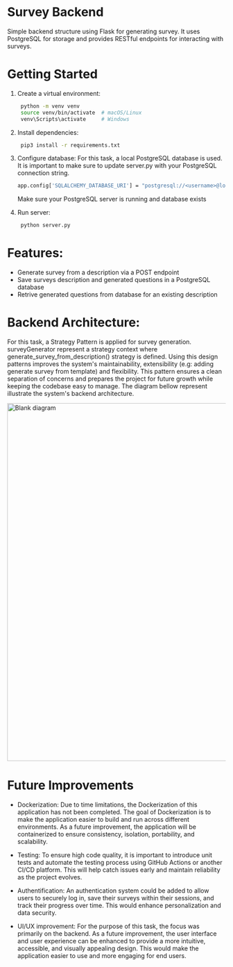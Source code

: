 # Survey Backend

Simple backend structure using Flask for generating survey. It uses PostgreSQL for storage and provides RESTful endpoints for interacting with surveys.

# Getting Started

1. Create a virtual environment:

   ```bash
    python -m venv venv
    source venv/bin/activate  # macOS/Linux
    venv\Scripts\activate     # Windows
   ```

2. Install dependencies:

   ```bash
    pip3 install -r requirements.txt
   ```
3. Configure database:
   For this task, a local PostgreSQL database is used. It is important to make sure to update server.py with your PostgreSQL connection string. 
    
    ```bash
    app.config['SQLALCHEMY_DATABASE_URI'] = "postgresql://<username>@localhost:5432/<database>"
   ```
    Make sure your PostgreSQL server is running and database exists

4. Run server:

   ```bash
    python server.py
   ```

# Features:
* Generate survey from a description via a POST endpoint
* Save surveys description and generated questions in a PostgreSQL database
* Retrive generated questions from database for an existing description

# Backend Architecture:
For this task, a Strategy Pattern is applied for survey generation. surveyGenerator represent a strategy context where generate_survey_from_description() strategy is defined. Using this design patterns improves the system's maintainability, extensibility (e.g: adding generate survey from template) and flexibility. This pattern ensures a clean separation of concerns and prepares the project for future growth while keeping the codebase easy to manage. The diagram bellow represent illustrate the system's backend architecture.  

<img width="1003" height="824" alt="Blank diagram" src="https://github.com/user-attachments/assets/2daaf4e3-4e04-4661-a3c7-bb69669f6637" />


# Future Improvements
* Dockerization: Due to time limitations, the Dockerization of this application has not been completed. The goal of Dockerization is to make the application easier to build and run across different environments. As a future improvement, the application will be containerized to ensure consistency, isolation, portability, and scalability.
  
* Testing: To ensure high code quality, it is important to introduce unit tests and automate the testing process using GitHub Actions or another CI/CD platform. This will help catch issues early and maintain reliability as the project evolves.
  
* Authentification: An authentication system could be added to allow users to securely log in, save their surveys within their sessions, and track their progress over time. This would enhance personalization and data security.
  
* UI/UX improvement: For the purpose of this task, the focus was primarily on the backend. As a future improvement, the user interface and user experience can be enhanced to provide a more intuitive, accessible, and visually appealing design. This would make the application easier to use and more engaging for end users.


